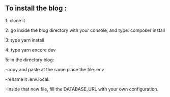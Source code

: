 To install the blog :
-

1: clone it

2: go inside the blog directory with your console, and type:
composer install

3: type yarn install

4: type yarn encore dev

5: in the directory blog:

-copy and paste at the same place the file .env

-rename it .env.local.

-Inside that new file, fill the DATABASE_URL with your own configuration.
